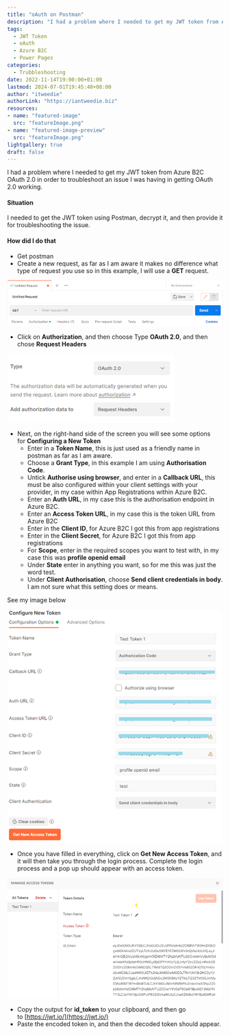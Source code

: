 ```yaml
---
title: "oAuth on Postman"
description: "I had a problem where I needed to get my JWT token from Azure B2C OAuth 2.0 in order to troubleshoot an issue I was having in getting OAuth 2.0 working."
tags:
  - JWT Token
  - oAuth
  - Azure B2C
  - Power Pages
categories:
  - Trubbleshooting
date: 2022-11-14T19:00:00+01:00
lastmod: 2024-07-01T19:45:40+08:00
author: "itweedie"
authorLink: "https://iantweedie.biz"
resources:
- name: "featured-image"
  src: "featureImage.png"
- name: "featured-image-preview"
  src: "featureImage.png"
lightgallery: true
draft: false
---
```

I had a problem where I needed to get my JWT token from Azure B2C OAuth 2.0 in order to troubleshoot an issue I was having in getting OAuth 2.0 working.

#### Situation

I needed to get the JWT token using Postman, decrypt it, and then provide it for troubleshooting the issue.

#### How did I do that

- Get postman
- Create a new request, as far as I am aware it makes no difference what type of request you use so in this example, I will use a **GET** request.

![](img/image-1.png)

- Click on **Authorization**, and then choose Type **OAuth 2.0**, and then chose **Request Headers**

![](img/image-2.png)

- Next, on the right-hand side of the screen you will see some options for **Configuring a New Token**
    - Enter in a **Token Name**, this is just used as a friendly name in postman as far as I am aware.
    - Choose a **Grant Type**, in this example I am using **Authorisation Code**.
    - Untick **Authorise using browser**, and enter in a **Callback URL**, this must be also configured within your client settings with your provider, in my case within App Registrations within Azure B2C.
    - Enter an **Auth URL**, in my case this is the authorisation endpoint in Azure B2C.
    - Enter an **Access Token URL**, in my case this is the token URL from Azure B2C
    - Enter in the **Client ID**, for Azure B2C I got this from app registrations
    - Enter in the **Client Secret**, for Azure B2C I got this from app registrations
    - For **Scope**, enter in the required scopes you want to test with, in my case this was **profile openid email**
    - Under **State** enter in anything you want, so for me this was just the word test.
    - Under **Client Authorisation**, choose **Send client credentials in body**. I am not sure what this setting does or means.

See my image below

![](img/image-3.png)

- Once you have filled in everything, click on **Get New Access Token**, and it will then take you through the login process. Complete the login process and a pop up should appear with an access token.

![](img/image-4.png)

- Copy the output for **id_token** to your clipboard, and then go to [https://jwt.io/](https://jwt.io/)
- Paste the encoded token in, and then the decoded token should appear.